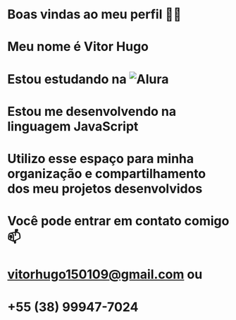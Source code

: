 # Boas vindas ao meu perfil 💙💙
# Meu nome é Vitor Hugo

# Estou estudando na ![Alura](link)
# Estou me desenvolvendo na linguagem JavaScript
# Utilizo esse espaço para minha organização e compartilhamento dos meu projetos desenvolvidos
# Você pode entrar em contato comigo 📫
# vitorhugo150109@gmail.com ou
# +55 (38) 99947-7024
